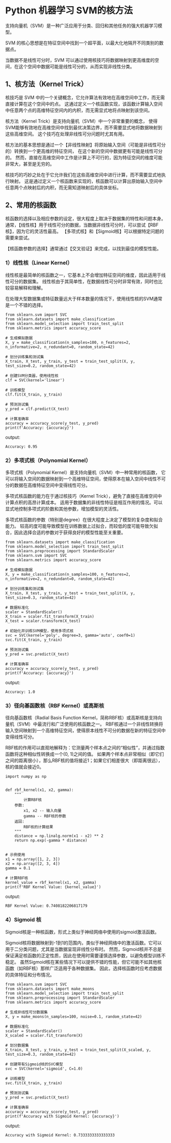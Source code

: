 # Python 机器学习 SVM的核方法

支持向量机（SVM）是一种广泛应用于分类、回归和其他任务的强大机器学习模型。

SVM 的核心思想是在特征空间中找到一个超平面，以最大化地隔开不同类别的数据点。

当数据不是线性可分时，SVM 可以通过使用核技巧将数据映射到更高维度的空间，在这个空间中数据可能是线性可分的，从而实现非线性分类。

## 1、核方法（Kernel Trick）
核技巧是 SVM 中的一个关键概念，它允许算法有效地在高维空间中工作，而无需直接计算在这个空间中的点。
这通过定义一个核函数实现，该函数计算输入空间中任意两个点的高维特征空间内的内积，而无需显式地将点映射到该空间。

核方法（Kernel Trick）是支持向量机（SVM）中一个非常重要的概念，
使得SVM能够有效地在高维空间中找到最优决策边界，而不需要显式地将数据映射到这些高维空间。
这个技巧在处理非线性可分问题时尤其有用。


核方法的基本思想是通过一个【非线性映射】将原始输入空间（可能是非线性可分的）转换到一个更高维的特征空间，
在这个新的空间中数据更有可能是线性可分的。
然而，直接在高维空间中工作是计算上不可行的，因为特征空间的维度可能非常大，甚至是无穷的。

核技巧的巧妙之处在于它允许我们在这些高维空间中进行计算，而不需要显式地执行映射。
这是通过定义一个核函数来实现的，核函数可以计算出原始输入空间中任意两个点映射后的内积，而无需知道映射后的具体坐标。

## 2、常用的核函数
核函数的选择以及相应参数的设定，很大程度上取决于数据集的特性和问题本身。
通常，【线性核】用于线性可分的数据，当数据非线性可分时，可以尝试【RBF核】，因为它的灵活性最高。
【多项式核】和【Sigmoid核】可以根据特定问题的需要来尝试。

【核函数参数的选择】通常通过【交叉验证】来完成，以找到最佳的模型性能。

### 1）线性核（Linear Kernel）

线性核是最简单的核函数之一，它基本上不会增加特征空间的维度，因此适用于线性可分的数据集。
线性核由于其简单性，在数据线性可分时非常有效，同时也比较容易解释和理解。

在处理大型数据集或特征数量远大于样本数量的情况下，使用线性核的SVM通常是一个不错的选择。

```text
from sklearn.svm import SVC
from sklearn.datasets import make_classification
from sklearn.model_selection import train_test_split
from sklearn.metrics import accuracy_score

# 生成模拟数据
X, y = make_classification(n_samples=100, n_features=2, n_informative=2, n_redundant=0, random_state=42)

# 划分训练集和测试集
X_train, X_test, y_train, y_test = train_test_split(X, y, test_size=0.2, random_state=42)

# 创建SVM分类器，使用线性核
clf = SVC(kernel='linear')

# 训练模型
clf.fit(X_train, y_train)

# 预测测试集
y_pred = clf.predict(X_test)

# 计算准确率
accuracy = accuracy_score(y_test, y_pred)
print(f'Accuracy: {accuracy}')
```
output:
```text
Accuracy: 0.95
```

### 2）多项式核（Polynomial Kernel）

多项式核（Polynomial Kernel）是支持向量机（SVM）中一种常用的核函数，
它可以将输入空间的数据映射到一个高维特征空间，使得原本在输入空间中线性不可分的数据在高维特征空间中变得线性可分。

多项式核函数的能力在于通过核技巧（Kernel Trick），避免了直接在高维空间中计算点积的高昂计算成本。
适用于数据集的非线性特征是相互作用的情况。可以显式地控制多项式的阶数和其他参数，增加模型的灵活性。

多项式核函数的参数（特别是degree）在很大程度上决定了模型的复杂度和拟合能力。
较高的度可能导致模型在训练数据上过拟合，而较低的度可能导致欠拟合，因此选择合适的参数对于获得良好的模型性能至关重要。

```text
from sklearn.datasets import make_classification
from sklearn.model_selection import train_test_split
from sklearn.preprocessing import StandardScaler
from sklearn.svm import SVC
from sklearn.metrics import accuracy_score

# 生成模拟数据
X, y = make_classification(n_samples=100, n_features=2, n_informative=2, n_redundant=0, random_state=42)

# 划分训练集和测试集
X_train, X_test, y_train, y_test = train_test_split(X, y, test_size=0.3, random_state=42)

# 数据标准化
scaler = StandardScaler()
X_train = scaler.fit_transform(X_train)
X_test = scaler.transform(X_test)

# 初始化并训练SVM模型，使用多项式核
svc = SVC(kernel='poly', degree=3, gamma='auto', coef0=1)
svc.fit(X_train, y_train)

# 预测测试集
y_pred = svc.predict(X_test)

# 计算准确率
accuracy = accuracy_score(y_test, y_pred)
print(f'Accuracy: {accuracy}')
```
output:
```text
Accuracy: 1.0
```

### 3）径向基函数核（RBF Kernel）或高斯核

径向基函数核（Radial Basis Function Kernel，简称RBF核）或高斯核是支持向量机（SVM）中最流行和广泛使用的核函数之一。
RBF核通过一个非线性转换将输入空间映射到一个高维特征空间，使得原本线性不可分的数据在新的特征空间中变得线性可分。

RBF核的作用可以直观地解释为：它测量两个样本点之间的“相似性”，并通过指数函数将这种相似性转换成一个(0, 1)之间的值。
如果两个样本点非常相似（即它们之间的距离很小），那么RBF核的值将接近1；如果它们相差很大（即距离很远），核的值就会接近0。

```text
import numpy as np


def rbf_kernel(x1, x2, gamma):
    """
        计算RBF核
    参数:
        x1, x2 -- 输入向量
        gamma -- RBF核的参数
    返回:
        RBF核的计算结果
    """
    distance = np.linalg.norm(x1 - x2) ** 2
    return np.exp(-gamma * distance)


# 示例使用
x1 = np.array([1, 2, 3])
x2 = np.array([2, 3, 4])
gamma = 0.1

# 计算RBF核
kernel_value = rbf_kernel(x1, x2, gamma)
print(f'RBF Kernel Value: {kernel_value}')
```
output:
```text
RBF Kernel Value: 0.7408182206817179
```

### 4）Sigmoid 核

Sigmoid核是一种核函数，形式上类似于神经网络中使用的sigmoid激活函数。

Sigmoid核将数据映射到-1到1的范围内，类似于神经网络中的激活函数。它可以用于二分类问题，尤其是当数据呈现非线性分布时。
然而，Sigmoid核并不总是保证满足核函数的正定性质，因此在使用时需要谨慎选择参数，以避免模型训练不稳定。
虽然Sigmoid核在某些情况下可以提供不错的性能，但它可能不如其他核函数（如RBF核）那样广泛适用于各种数据集。
因此，选择核函数时应考虑数据的具体特征和分布情况。

```text
from sklearn.svm import SVC
from sklearn.datasets import make_moons
from sklearn.model_selection import train_test_split
from sklearn.preprocessing import StandardScaler
from sklearn.metrics import accuracy_score

# 生成非线性可分数据集
X, y = make_moons(n_samples=100, noise=0.1, random_state=42)

# 数据标准化
scaler = StandardScaler()
X_scaled = scaler.fit_transform(X)

# 划分数据集
X_train, X_test, y_train, y_test = train_test_split(X_scaled, y, test_size=0.3, random_state=42)

# 创建带有Sigmoid核的SVC模型
svc = SVC(kernel='sigmoid', C=1.0)

# 训练模型
svc.fit(X_train, y_train)

# 预测测试集
y_pred = svc.predict(X_test)

# 计算准确率
accuracy = accuracy_score(y_test, y_pred)
print(f'Accuracy with Sigmoid Kernel: {accuracy}')
```
output:
```text
Accuracy with Sigmoid Kernel: 0.7333333333333333
```